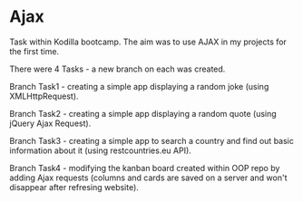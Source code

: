 # Ajax
Task within Kodilla bootcamp. The aim was to use AJAX in my projects for the first time.

There were 4 Tasks - a new branch on each was created. 

Branch Task1 - creating a simple app displaying a random joke (using XMLHttpRequest). 

Branch Task2 - creating a simple app displaying a random quote (using jQuery Ajax Request).

Branch Task3 - creating a simple app to search a country and find out basic information about it (using restcountries.eu API). 

Branch Task4 - modifying the kanban board created within OOP repo by adding Ajax requests (columns and cards are saved on a server and won't disappear after refresing website).
